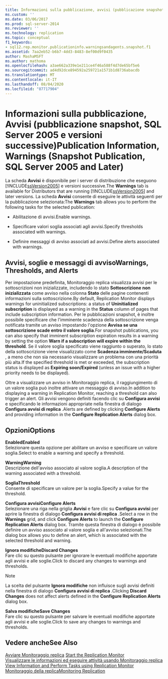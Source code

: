 ```yaml
---
title: Informazioni sulla pubblicazione, avvisi (pubblicazione snapshot, SQL Server 2005 e versioni successive) | Microsoft Docs
ms.custom: ''
ms.date: 03/06/2017
ms.prod: sql-server-2014
ms.reviewer: ''
ms.technology: replication
ms.topic: conceptual
f1_keywords:
- sql12.rep.monitor.publicationinfo.warningsandagents.snapshot.f1
ms.assetid: 7aa2eb52-b6b7-4dd3-8483-8ef00d9f0435
author: MashaMSFT
ms.author: mathoma
ms.openlocfilehash: a3ae662a339e1e211ce4f46a588f4d7de65bf5e6
ms.sourcegitcommit: ad4d92dce894592a259721a1571b1d8736abacdb
ms.translationtype: MT
ms.contentlocale: it-IT
ms.lasthandoff: 08/04/2020
ms.locfileid: "87717904"
---
```

# <a name="publication-information-warnings-snapshot-publication-sql-server-2005-and-later"></a><span data-ttu-id="c630a-102">Informazioni sulla pubblicazione, Avvisi (pubblicazione snapshot, SQL Server 2005 e versioni successive)</span><span class="sxs-lookup"><span data-stu-id="c630a-102">Publication Information, Warnings (Snapshot Publication, SQL Server 2005 and Later)</span></span>
  <span data-ttu-id="c630a-103">La scheda **Avvisi** è disponibile per i server di distribuzione che eseguono [!INCLUDE[ssVersion2005](../../includes/ssversion2005-md.md)] e versioni successive.</span><span class="sxs-lookup"><span data-stu-id="c630a-103">The **Warnings** tab is available for Distributors that are running [!INCLUDE[ssVersion2005](../../includes/ssversion2005-md.md)] and later versions.</span></span> <span data-ttu-id="c630a-104">La scheda **Avvisi** consente di eseguire le attività seguenti per la pubblicazione selezionata:</span><span class="sxs-lookup"><span data-stu-id="c630a-104">The **Warnings** tab allows you to perform the following tasks for the selected publication:</span></span>  
  
-   <span data-ttu-id="c630a-105">Abilitazione di avvisi.</span><span class="sxs-lookup"><span data-stu-id="c630a-105">Enable warnings.</span></span>  
  
-   <span data-ttu-id="c630a-106">Specificare valori soglia associati agli avvisi.</span><span class="sxs-lookup"><span data-stu-id="c630a-106">Specify thresholds associated with warnings.</span></span>  
  
-   <span data-ttu-id="c630a-107">Definire messaggi di avviso associati ad avvisi.</span><span class="sxs-lookup"><span data-stu-id="c630a-107">Define alerts associated with warnings.</span></span>  
  
## <a name="warnings-thresholds-and-alerts"></a><span data-ttu-id="c630a-108">Avvisi, soglie e messaggi di avviso</span><span class="sxs-lookup"><span data-stu-id="c630a-108">Warnings, Thresholds, and Alerts</span></span>  
 <span data-ttu-id="c630a-109">Per impostazione predefinita, Monitoraggio replica visualizza avvisi per le sottoscrizioni non inizializzate, includendo lo stato **Sottoscrizione non inizializzata** come avviso nella colonna **Stato** delle pagine contenenti informazioni sulla sottoscrizione.</span><span class="sxs-lookup"><span data-stu-id="c630a-109">By default, Replication Monitor displays warnings for uninitialized subscriptions: a status of **Uninitialized subscription** is displayed as a warning in the **Status** column of pages that include subscription information.</span></span> <span data-ttu-id="c630a-110">Per le pubblicazioni snapshot, è inoltre possibile specificare che l'imminente scadenza della sottoscrizione venga notificata tramite un avviso impostando l'opzione **Avvisa se una sottoscrizione scade entro il valore soglia**.</span><span class="sxs-lookup"><span data-stu-id="c630a-110">For snapshot publications, you can also specify that imminent subscription expiration results in a warning by setting the option **Warn if a subscription will expire within the threshold**.</span></span> <span data-ttu-id="c630a-111">Se il valore soglia specificato viene raggiunto o superato, lo stato della sottoscrizione viene visualizzato come **Scadenza imminente/Scaduta** , a meno che non sia necessario visualizzare un problema con una priorità più alta.</span><span class="sxs-lookup"><span data-stu-id="c630a-111">If the specified threshold is met or exceeded, the subscription status is displayed as **Expiring soon/Expired** (unless an issue with a higher priority needs to be displayed).</span></span>  
  
 <span data-ttu-id="c630a-112">Oltre a visualizzare un avviso in Monitoraggio replica, il raggiungimento di un valore soglia può inoltre attivare un messaggio di avviso.</span><span class="sxs-lookup"><span data-stu-id="c630a-112">In addition to displaying a warning in Replication Monitor, reaching a threshold can also trigger an alert.</span></span> <span data-ttu-id="c630a-113">Gli avvisi vengono definiti facendo clic su **Configura avvisi** e specificando le informazioni appropriate nella finestra di dialogo **Configura avvisi di replica** .</span><span class="sxs-lookup"><span data-stu-id="c630a-113">Alerts are defined by clicking **Configure Alerts** and providing information in the **Configure Replication Alerts** dialog box.</span></span>  
  
## <a name="options"></a><span data-ttu-id="c630a-114">Opzioni</span><span class="sxs-lookup"><span data-stu-id="c630a-114">Options</span></span>  
 <span data-ttu-id="c630a-115">**Enabled**</span><span class="sxs-lookup"><span data-stu-id="c630a-115">**Enabled**</span></span>  
 <span data-ttu-id="c630a-116">Selezionare questa opzione per abilitare un avviso e specificare un valore soglia.</span><span class="sxs-lookup"><span data-stu-id="c630a-116">Select to enable a warning and specify a threshold.</span></span>  
  
 <span data-ttu-id="c630a-117">**Warning**</span><span class="sxs-lookup"><span data-stu-id="c630a-117">**Warning**</span></span>  
 <span data-ttu-id="c630a-118">Descrizione dell'avviso associato al valore soglia.</span><span class="sxs-lookup"><span data-stu-id="c630a-118">A description of the warning associated with a threshold.</span></span>  
  
 <span data-ttu-id="c630a-119">**Soglia**</span><span class="sxs-lookup"><span data-stu-id="c630a-119">**Threshold**</span></span>  
 <span data-ttu-id="c630a-120">Consente di specificare un valore per la soglia.</span><span class="sxs-lookup"><span data-stu-id="c630a-120">Specify a value for the threshold.</span></span>  
  
 <span data-ttu-id="c630a-121">**Configura avvisi**</span><span class="sxs-lookup"><span data-stu-id="c630a-121">**Configure Alerts**</span></span>  
 <span data-ttu-id="c630a-122">Selezionare una riga nella griglia **Avvisi** e fare clic su **Configura avvisi** per aprire la finestra di dialogo **Configura avvisi di replica** .</span><span class="sxs-lookup"><span data-stu-id="c630a-122">Select a row in the **Warnings** grid, and click **Configure Alerts** to launch the **Configure Replication Alerts** dialog box.</span></span> <span data-ttu-id="c630a-123">Tramite questa finestra di dialogo è possibile definire un avviso associato al valore soglia e all'avviso selezionati.</span><span class="sxs-lookup"><span data-stu-id="c630a-123">The dialog box allows you to define an alert, which is associated with the selected threshold and warning.</span></span>  
  
 <span data-ttu-id="c630a-124">**Ignora modifiche**</span><span class="sxs-lookup"><span data-stu-id="c630a-124">**Discard Changes**</span></span>  
 <span data-ttu-id="c630a-125">Fare clic su questo pulsante per ignorare le eventuali modifiche apportate agli avvisi e alle soglie.</span><span class="sxs-lookup"><span data-stu-id="c630a-125">Click to discard any changes to warnings and thresholds.</span></span>  
  
> [!NOTE]  
>  <span data-ttu-id="c630a-126">La scelta del pulsante **Ignora modifiche** non influisce sugli avvisi definiti nella finestra di dialogo **Configura avvisi di replica** .</span><span class="sxs-lookup"><span data-stu-id="c630a-126">Clicking **Discard Changes** does not affect alerts defined in the **Configure Replication Alerts** dialog box.</span></span>  
  
 <span data-ttu-id="c630a-127">**Salva modifiche**</span><span class="sxs-lookup"><span data-stu-id="c630a-127">**Save Changes**</span></span>  
 <span data-ttu-id="c630a-128">Fare clic su questo pulsante per salvare le eventuali modifiche apportate agli avvisi e alle soglie.</span><span class="sxs-lookup"><span data-stu-id="c630a-128">Click to save any changes to warnings and thresholds.</span></span>  
  
## <a name="see-also"></a><span data-ttu-id="c630a-129">Vedere anche</span><span class="sxs-lookup"><span data-stu-id="c630a-129">See Also</span></span>  
 <span data-ttu-id="c630a-130">[Avviare Monitoraggio replica](monitor/start-the-replication-monitor.md) </span><span class="sxs-lookup"><span data-stu-id="c630a-130">[Start the Replication Monitor](monitor/start-the-replication-monitor.md) </span></span>  
 <span data-ttu-id="c630a-131">[Visualizzare le informazioni ed eseguire attività usando Monitoraggio replica](monitor/view-information-and-perform-tasks-replication-monitor.md) </span><span class="sxs-lookup"><span data-stu-id="c630a-131">[View Information and Perform Tasks using Replication Monitor](monitor/view-information-and-perform-tasks-replication-monitor.md) </span></span>  
 [<span data-ttu-id="c630a-132">Monitoraggio della replica</span><span class="sxs-lookup"><span data-stu-id="c630a-132">Monitoring Replication</span></span>](monitoring-replication.md)  
  
  
